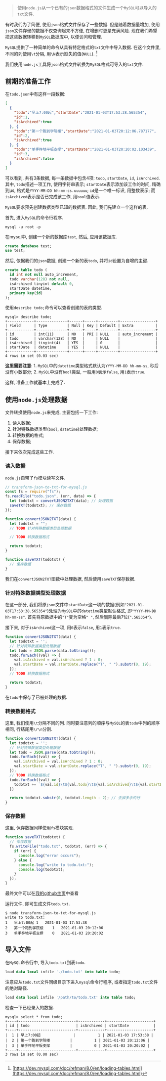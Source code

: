 > 使用`node.js`从一个已有的`json`数据格式的文件生成一个`MySQL`可以导入的`txt`文件.  

有时我们为了简便, 使用`json`格式文件保存了一些数据. 但是随着数据量增加, 使用`json`文件存储的数据不仅查询起来不方便, 在增删时更是充满风险. 现在我们希望把这些数据转移到`MySQL`数据库中, 以便访问和管理. 

`MySQL`提供了一种简单的命令从具有特定格式的`txt`文件中导入数据. 在这个文件里, 不同的列使用`\t`分隔, 用`\N`表示缺失的值(`NULL`). [^1]

我们使用`node.js`工具将`json`格式文件转换为`MySQL`格式可导入的`txt`文件. 


## 前期的准备工作

在`todo.json`中有这样一段数据: 

```json
[
  {
    "todo":"早上7:00起","startDate":"2021-01-03T17:53:38.565354",
    "id":1,
    "isArchived":true
  }, {
    "todo":"第一个跑到学院楼","startDate":"2021-01-03T20:12:06.787177",
    "id":2,
    "isArchived":true
  }, {
    "todo":"单手杵地平板支撑","startDate":"2021-01-03T20:20:02.103439",
    "id":3,
    "isArchived":false
  }
]
```

可以看到, 共有3条数据, 每一条数据中包含4项: `todo`, `startDate`, `id`, `isArchived`. 其中, `todo`描述一项工作, 使用字符串表示; `startDate`表示添加该工作的时间, 精确到μs, 格式是`YYYY-MM-DD hh-mm-ss.uuuuuu`; `id`是一个唯一标识, 用整数表示; 而`isArchived`表示是否已完成该工作, 用`bool`值表示.  

`MySQL`要求预先创建数据类型已知的数据表. 因此, 我们先建立一个这样的表. 

首先, 进入`MySQL`的命令行程序. 

```shell
mysql -u root -p
```

在mysql中, 创建一个新的数据库`test`, 然后, 应用该数据库.

```sql
create database test;
use test;
```

然后, 依据我们的`json`数据, 创建一个新的表`todo`, 并将`id`设置为自增的主键. 

```sql
create table todo (
  id int not null auto_increment, 
  todo varchar(128) not null, 
  isArchived tinyint default 0, 
  startDate datetime, 
  primary key(id)
);
```

使用`describe todo;`命令可以查看创建的表的类型. 

```
mysql> describe todo;
+------------+--------------+------+-----+---------+----------------+
| Field      | Type         | Null | Key | Default | Extra          |
+------------+--------------+------+-----+---------+----------------+
| id         | int(11)      | NO   | PRI | NULL    | auto_increment |
| todo       | varchar(128) | NO   |     | NULL    |                |
| isArchived | tinyint(4)   | YES  |     | 0       |                |
| startDate  | datetime     | YES  |     | NULL    |                |
+------------+--------------+------+-----+---------+----------------+
4 rows in set (0.03 sec)
```

**这里需要注意**: 1. `MySQL`中的`datetime`类型格式默认为`YYYY-MM-DD hh-mm-ss`, 秒后没有小数部分; 2. `MySQL`中没有`bool`类型, 一般用`0`表示`false`, 用`1`表示`true`. 

这样, 准备工作就基本上完成了. 

## 使用`node.js`处理数据

文件转换使用`node.js`来完成, 主要包括一下工作: 

1. 读入数据;
2. 针对特殊数据类型(`bool`, `datetime`)处理数据;
3. 转换数据的格式;
3. 保存数据;

接下来依次完成这些工作. 

### 读入数据

`node.js`自带了`fs`模块读写文件. 

```js
// transform-json-to-txt-for-mysql.js
const fs = require("fs");
fs.readFile("todo.json", (err, data) => {
  let todotxt = convertJSON2TXT(data); // 处理数据
  saveTXT(todotxt); // 保存数据
});

function convertJSON2TXT(data) {
  let todotxt = "";
  // TODO 针对特殊数据类型处理数据

  // TODO 转换数据格式

  return todotxt;
}

function saveTXT(todotxt) {
  // 保存数据
}
```

我们在`convertJSON2TXT`函数中处理数据, 然后使用`saveTXT`保存数据. 

### 针对特殊数据类型处理数据

在这一部分, 我们将原`json`文件中`startDate`这一项的数据(例如`"2021-01-03T17:53:38.565354"`)处理为`MySQL`中的`datetime`类型默认格式, 即`"YYYY-MM-DD hh-mm-ss"`. 首先将原数据中的`"T"`变为空格`" "`, 然后删除最后7位(`".565354"`). 

接下来, 对于`isArchived`这一项, 用`0`表示`false`, 用`1`表示`true`. 

```js
function convertJSON2TXT(data) {
  let todotxt = '';
  // 针对特殊数据类型处理数据
  let todo = JSON.parse(data.toString());
  todo.forEach((val) => {
    val.isArchived = val.isArchived ? 1 : 0;
    val.startDate = val.startDate.replace("T", " ").substr(0, 19);
  });
  // TODO 转换数据格式

  return todotxt;
}
```

在`todo`中保存了已被处理的数据.

### 转换数据格式

这里, 我们使用`\t`分隔不同的列. 同时要注意列的顺序与`MySQL`的表`todo`中列的顺序相同, 行结尾用`\r\n`分割. 

```js
function convertJSON2TXT(data) {
  let todotxt = '';
  // 针对特殊数据类型处理数据
  let todo = JSON.parse(data.toString());
  todo.forEach((val) => {
    val.isArchived = val.isArchived ? 1 : 0;
    val.startDate = val.startDate.replace("T", " ").substr(0, 19);
  });
  // TODO 转换数据格式
  todo.forEach((val) => {
    todotxt += `${val.id}\t${val.todo}\t${val.isArchived}\t${val.startDate}\r\n`;
  })

  return todotxt.substr(0, todotxt.length - 2); // 去掉多余的行
}
```

### 保存数据

这里, 保存数据同样使用`fs`模块实现. 

```js
function saveTXT(todotxt) {
  // 保存数据
  fs.writeFile("todo.txt", todotxt, (err) => {
    if (err) {
      console.log("error occurs");
    } else {
      console.log("write to todo.txt:");
      console.log(todotxt);
    }
  });
}
```

最终文件可以在[我的github主页]()中查看

运行文件, 即可生成文件`todo.txt`. 

```shell
$ node transform-json-to-txt-for-mysql.js
write to todo.txt:
1	早上7:00起	1	2021-01-03 17:53:38
2	第一个跑到学院楼	1	2021-01-03 20:12:06
3	单手杵地平板支撑	0	2021-01-03 20:20:02
```

## 导入文件

在`MySQL`命令行中, 导入`todo.txt`到表`todo`. 

```sql
load data local infile './todo.txt' into table todo;
```

注意应从`todo.txt`文件同级目录下进入`mysql`命令行程序, 或者指定`todo.txt`文件的绝对路径.

```sql
load data local infile '/path/to/todo.txt' into table todo;
```

检查一下已经录入的数据. 

```
mysql> select * from todo;
+----+--------------------------+------------+---------------------+
| id | todo                     | isArchived | startDate           |
+----+--------------------------+------------+---------------------+
|  1 | 早上7:00起               |          1 | 2021-01-03 17:53:38 |
|  2 | 第一个跑到学院楼         |          1 | 2021-01-03 20:12:06 |
|  3 | 单手杵地平板支撑         |          0 | 2021-01-03 20:20:02 |
+----+--------------------------+------------+---------------------+
3 rows in set (0.00 sec)
```








[^1]: [https://dev.mysql.com/doc/refman/8.0/en/loading-tables.html](https://dev.mysql.com/doc/refman/8.0/en/loading-tables.html) 